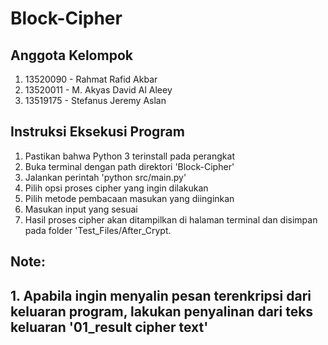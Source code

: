 # Block-Cipher

## Anggota Kelompok
1. 13520090 - Rahmat Rafid Akbar
2. 13520011 - M. Akyas David Al Aleey
3. 13519175 - Stefanus Jeremy Aslan

## Instruksi Eksekusi Program
1. Pastikan bahwa Python 3 terinstall pada perangkat
2. Buka terminal dengan path direktori 'Block-Cipher'
3. Jalankan perintah 'python src/main.py'
4. Pilih opsi proses cipher yang ingin dilakukan 
5. Pilih metode pembacaan masukan yang diinginkan
6. Masukan input yang sesuai
7. Hasil proses cipher akan ditampilkan di halaman terminal dan disimpan pada folder 'Test_Files/After_Crypt.

## Note:
## 1. Apabila ingin menyalin pesan terenkripsi dari keluaran program, lakukan penyalinan dari teks keluaran '01_result cipher text'